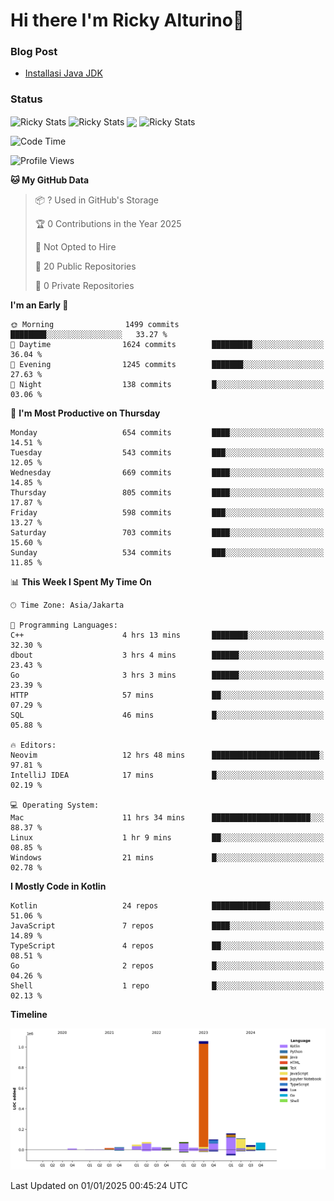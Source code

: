 # Hi there I'm Ricky Alturino👋

### Blog Post

<!-- BLOG-POST-LIST:START -->

- [Installasi Java JDK](https://onirutla.medium.com/installasi-java-jdk-ec701beeb5cb?source=rss-d9d81c918cc9------2)
<!-- BLOG-POST-LIST:END -->

### Status

<img align="center" alt="Ricky Stats" src="https://github-readme-stats.vercel.app/api?username=Alturino&theme=dark&show_icons=true&hide_border=false" />
<img align="center" alt="Ricky Stats" src="https://github-readme-stats.vercel.app/api/top-langs/?username=Alturino&theme=dark&show_icons=true&layout=compact"/>
<img align="center" width="640px" src="https://github-readme-stats.vercel.app/api/wakatime?username=Alturino&layout=compact&hide_border=true&theme=dark">
<img align="center" alt="Ricky Stats" src="https://leetcard.jacoblin.cool/onirutla?border=0&radius=20&ext=activity"/>

<!--START_SECTION:waka-->
![Code Time](http://img.shields.io/badge/Code%20Time-840%20hrs%2020%20mins-blue)

![Profile Views](http://img.shields.io/badge/Profile%20Views-0-blue)

**🐱 My GitHub Data** 

> 📦 ? Used in GitHub's Storage 
 > 
> 🏆 0 Contributions in the Year 2025
 > 
> 🚫 Not Opted to Hire
 > 
> 📜 20 Public Repositories 
 > 
> 🔑 0 Private Repositories 
 > 
**I'm an Early 🐤** 

```text
🌞 Morning                1499 commits        ████████░░░░░░░░░░░░░░░░░   33.27 % 
🌆 Daytime                1624 commits        █████████░░░░░░░░░░░░░░░░   36.04 % 
🌃 Evening                1245 commits        ███████░░░░░░░░░░░░░░░░░░   27.63 % 
🌙 Night                  138 commits         █░░░░░░░░░░░░░░░░░░░░░░░░   03.06 % 
```
📅 **I'm Most Productive on Thursday** 

```text
Monday                   654 commits         ████░░░░░░░░░░░░░░░░░░░░░   14.51 % 
Tuesday                  543 commits         ███░░░░░░░░░░░░░░░░░░░░░░   12.05 % 
Wednesday                669 commits         ████░░░░░░░░░░░░░░░░░░░░░   14.85 % 
Thursday                 805 commits         ████░░░░░░░░░░░░░░░░░░░░░   17.87 % 
Friday                   598 commits         ███░░░░░░░░░░░░░░░░░░░░░░   13.27 % 
Saturday                 703 commits         ████░░░░░░░░░░░░░░░░░░░░░   15.60 % 
Sunday                   534 commits         ███░░░░░░░░░░░░░░░░░░░░░░   11.85 % 
```


📊 **This Week I Spent My Time On** 

```text
🕑︎ Time Zone: Asia/Jakarta

💬 Programming Languages: 
C++                      4 hrs 13 mins       ████████░░░░░░░░░░░░░░░░░   32.30 % 
dbout                    3 hrs 4 mins        ██████░░░░░░░░░░░░░░░░░░░   23.43 % 
Go                       3 hrs 3 mins        ██████░░░░░░░░░░░░░░░░░░░   23.39 % 
HTTP                     57 mins             ██░░░░░░░░░░░░░░░░░░░░░░░   07.29 % 
SQL                      46 mins             █░░░░░░░░░░░░░░░░░░░░░░░░   05.88 % 

🔥 Editors: 
Neovim                   12 hrs 48 mins      ████████████████████████░   97.81 % 
IntelliJ IDEA            17 mins             █░░░░░░░░░░░░░░░░░░░░░░░░   02.19 % 

💻 Operating System: 
Mac                      11 hrs 34 mins      ██████████████████████░░░   88.37 % 
Linux                    1 hr 9 mins         ██░░░░░░░░░░░░░░░░░░░░░░░   08.85 % 
Windows                  21 mins             █░░░░░░░░░░░░░░░░░░░░░░░░   02.78 % 
```

**I Mostly Code in Kotlin** 

```text
Kotlin                   24 repos            █████████████░░░░░░░░░░░░   51.06 % 
JavaScript               7 repos             ████░░░░░░░░░░░░░░░░░░░░░   14.89 % 
TypeScript               4 repos             ██░░░░░░░░░░░░░░░░░░░░░░░   08.51 % 
Go                       2 repos             █░░░░░░░░░░░░░░░░░░░░░░░░   04.26 % 
Shell                    1 repo              █░░░░░░░░░░░░░░░░░░░░░░░░   02.13 % 
```



**Timeline**

![Lines of Code chart](https://raw.githubusercontent.com/Alturino/Alturino/main/assets/bar_graph.png)


 Last Updated on 01/01/2025 00:45:24 UTC
<!--END_SECTION:waka-->
